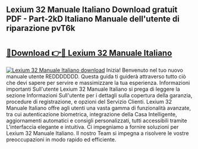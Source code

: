 ## Lexium 32 Manuale Italiano Download gratuit PDF - Part-2kD Italiano Manuale dell'utente di riparazione pvT6k

# <h2><a href="http://dfbgzhx.blite.top/?on=Lexium+32+Manuale+Italiano">🔗Download 👉🔴 Lexium 32 Manuale Italiano</a></h2>

[![Lexium 32 Manuale Italiano download](https://i.imgur.com/lujVjoI.png)](http://dfbgzhx.blite.top/?on=Lexium+32+Manuale+Italiano)
Inizia! Benvenuto nel tuo nuovo manuale utente REDDDDDDD. Questa guida ti guiderà attraverso tutto ciò che devi sapere per servire e massimizzare la tua esperienza. Informazioni importanti Sull'utente Lexium 32 Manuale Italiano si prega di leggere la sezione Informazioni Sull'utente per i dettagli sulla copertura della garanzia, procedure di registrazione, e opzioni del Servizio Clienti. Lexium 32 Manuale Italiano offre agli utenti una vasta gamma di funzionalità avanzate, tra cui autenticazione biometrica, integrazione della Casa Intelligente, aggiornamenti automatici e consigli personalizzati, tutti accessibili tramite L'interfaccia elegante e intuitiva. Ci impegniamo a fornire soluzioni per Lexium 32 Manuale Italiano. Il nostro Team si impegna a risolvere le vostre preoccupazioni in modo rapido ed efficiente.
